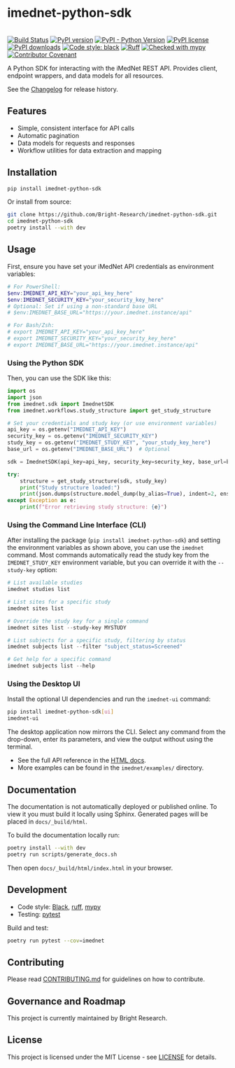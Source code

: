 # imednet-python-sdk

\
[![Build Status](https://github.com/Bright-Research/imednet-python-sdk/actions/workflows/ci.yml/badge.svg)](https://github.com/Bright-Research/imednet-python-sdk/actions/workflows/ci.yml)
[![PyPI version](https://img.shields.io/pypi/v/imednet-python-sdk.svg)](https://pypi.org/project/imednet-python-sdk/)
[![PyPI - Python Version](https://img.shields.io/pypi/pyversions/imednet-python-sdk)](https://pypi.org/project/imednet-python-sdk/)
[![PyPI license](https://img.shields.io/pypi/l/imednet-python-sdk.svg)](LICENSE)
[![PyPI downloads](https://img.shields.io/pypi/dm/imednet-python-sdk.svg)](https://pypi.org/project/imednet-python-sdk/)
[![Code style: black](https://img.shields.io/badge/code%20style-black-000000.svg)](https://github.com/psf/black)
[![Ruff](https://img.shields.io/endpoint?url=https://raw.githubusercontent.com/astral-sh/ruff/main/assets/badge/v2.json)](https://github.com/astral-sh/ruff)
[![Checked with mypy](http://www.mypy-lang.org/static/mypy_badge.svg)](http://mypy-lang.org/)
[![Contributor Covenant](https://img.shields.io/badge/Contributor%20Covenant-v2.1-4baaaa.svg)](CODE_OF_CONDUCT.md)

A Python SDK for interacting with the iMedNet REST API. Provides client, endpoint wrappers, and data models for all resources.

See the [Changelog](CHANGELOG.md) for release history.

## Features

- Simple, consistent interface for API calls
- Automatic pagination
- Data models for requests and responses
- Workflow utilities for data extraction and mapping

## Installation

```bash
pip install imednet-python-sdk
```

Or install from source:

```bash
git clone https://github.com/Bright-Research/imednet-python-sdk.git
cd imednet-python-sdk
poetry install --with dev
```

## Usage

First, ensure you have set your iMedNet API credentials as environment variables:

```powershell
# For PowerShell:
$env:IMEDNET_API_KEY="your_api_key_here"
$env:IMEDNET_SECURITY_KEY="your_security_key_here"
# Optional: Set if using a non-standard base URL
# $env:IMEDNET_BASE_URL="https://your.imednet.instance/api"

# For Bash/Zsh:
# export IMEDNET_API_KEY="your_api_key_here"
# export IMEDNET_SECURITY_KEY="your_security_key_here"
# export IMEDNET_BASE_URL="https://your.imednet.instance/api"
```

### Using the Python SDK

Then, you can use the SDK like this:

```python
import os
import json
from imednet.sdk import ImednetSDK
from imednet.workflows.study_structure import get_study_structure

# Set your credentials and study key (or use environment variables)
api_key = os.getenv("IMEDNET_API_KEY")
security_key = os.getenv("IMEDNET_SECURITY_KEY")
study_key = os.getenv("IMEDNET_STUDY_KEY", "your_study_key_here")
base_url = os.getenv("IMEDNET_BASE_URL")  # Optional

sdk = ImednetSDK(api_key=api_key, security_key=security_key, base_url=base_url)

try:
    structure = get_study_structure(sdk, study_key)
    print("Study structure loaded:")
    print(json.dumps(structure.model_dump(by_alias=True), indent=2, ensure_ascii=False, default=str))
except Exception as e:
    print(f"Error retrieving study structure: {e}")
```

### Using the Command Line Interface (CLI)

After installing the package (`pip install imednet-python-sdk`) and setting the environment variables as shown above, you can use the `imednet` command. Most commands automatically read the study key from the `IMEDNET_STUDY_KEY` environment variable, but you can override it with the `--study-key` option:

```powershell
# List available studies
imednet studies list

# List sites for a specific study
imednet sites list

# Override the study key for a single command
imednet sites list --study-key MYSTUDY

# List subjects for a specific study, filtering by status
imednet subjects list --filter "subject_status=Screened"

# Get help for a specific command
imednet subjects list --help
```

### Using the Desktop UI

Install the optional UI dependencies and run the `imednet-ui` command:

```bash
pip install imednet-python-sdk[ui]
imednet-ui
```

The desktop application now mirrors the CLI. Select any command from the drop-down,
enter its parameters, and view the output without using the terminal.

- See the full API reference in the [HTML docs](docs/_build/html/index.html).
- More examples can be found in the `imednet/examples/` directory.

## Documentation

The documentation is not automatically deployed or published online. To view it
you must build it locally using Sphinx. Generated pages will be placed in
`docs/_build/html`.

To build the documentation locally run:

```bash
poetry install --with dev
poetry run scripts/generate_docs.sh
```

Then open `docs/_build/html/index.html` in your browser.

## Development

- Code style: [Black](https://github.com/psf/black), [ruff](https://github.com/charliermarsh/ruff), [mypy](http://mypy-lang.org/)
- Testing: [pytest](https://pytest.org/)

Build and test:

```bash
poetry run pytest --cov=imednet
```

## Contributing

Please read [CONTRIBUTING.md](CONTRIBUTING.md) for guidelines on how to contribute.

## Governance and Roadmap

This project is currently maintained by Bright Research.

## License

This project is licensed under the MIT License - see [LICENSE](LICENSE) for details.
